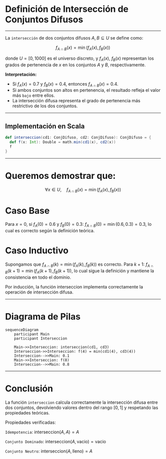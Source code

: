 
# Definición de Intersección de Conjuntos Difusos

---
La `intersección` de dos conjuntos difusos $A, B \subseteq U$ se define como:

$$f_{A \cap B}(x) = \min(f_A(x), f_B(x))$$

donde $U = [0, 1000]$ es el universo discreto, y $f_A(x)$, $f_B(x)$ representan los grados de pertenencia de $x$ en los conjuntos $A$ y $B$, respectivamente.

**Interpretación:**

- Si $f_A(x) = 0.7$ y $f_B(x) = 0.4$, entonces $f_{A \cap B}(x) = 0.4$.
- Si ambos conjuntos son altos en pertenencia, el resultado refleja el valor más `bajo` entre ellos.
- La intersección difusa representa el grado de pertenencia más restrictivo de los dos conjuntos.

---

## Implementación en Scala
```Scala
def interseccion(cd1: ConjDifuso, cd2: ConjDifuso): ConjDifuso = {
  def f(x: Int): Double = math.min(cd1(x), cd2(x))
  f
}
```

---
# Queremos demostrar que:
$$
\forall x \in U, \quad f_{A \cap B}(x) = \min(f_A(x), f_B(x))
$$

# Caso Base
Para $x = 0$, si $f_A(0) = 0.6$ y $f_B(0) = 0.3$:
$f_{A \cap B}(0) = \min(0.6, 0.3) = 0.3$, lo cual es correcto según la definición teórica.
# Caso Inductivo
Supongamos que $f_{A \cap B}(k) = \min(f_A(k), f_B(k))$ es correcto.
Para $k + 1$:
$f_{A \cap B}(k+1) = \min(f_A(k+1), f_B(k+1))$,
lo cual sigue la definición y mantiene la consistencia en todo el dominio.

Por inducción, la función interseccion implementa correctamente la operación de intersección difusa. 

---
# Diagrama de Pilas
```mermaid
sequenceDiagram
    participant Main
    participant Interseccion

    Main->>Interseccion: interseccion(cd1, cd3)
    Interseccion->>Interseccion: f(4) = min(cd1(4), cd3(4))
    Interseccion-->>Main: 0.1
    Main->>Interseccion: f(8)
    Interseccion-->>Main: 0.8
```

---
# Conclusión
La función `interseccion` calcula correctamente la intersección difusa entre dos conjuntos, devolviendo valores dentro del rango $[0, 1]$ y respetando las propiedades teóricas.

Propiedades verificadas:

`Idempotencia`: $\text{interseccion}(A, A) = A$

`Conjunto Dominado`: $\text{interseccion}(A, \text{vacio}) = \text{vacio}$

`Conjunto Neutro`: $\text{interseccion}(A, \text{lleno}) = A$
